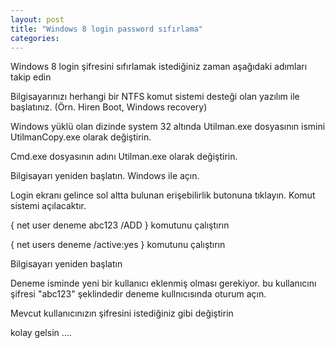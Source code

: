 ```yaml
---
layout: post
title: "Windows 8 login password sıfırlama"
categories:
---
```

Windows 8 login şifresini sıfırlamak istediğiniz zaman aşağıdaki adımları takip edin


Bilgisayarınızı herhangi bir NTFS komut sistemi desteği olan yazılım ile başlatınız. (Örn. Hiren Boot, Windows recovery)

Windows yüklü olan dizinde system 32 altında Utilman.exe dosyasının ismini UtilmanCopy.exe olarak değiştirin.

Cmd.exe dosyasının adını Utilman.exe olarak değiştirin.

Bilgisayarı yeniden başlatın. Windows ile açın.

Login ekranı gelince sol altta bulunan erişebilirlik butonuna tıklayın. Komut sistemi açılacaktır.

{ net user deneme  abc123 /ADD } komutunu çalıştırın

{ net users deneme /active:yes } komutunu çalıştırın

Bilgisayarı yeniden başlatın

Deneme isminde yeni bir kullanıcı eklenmiş olması gerekiyor. bu kullanıcını şifresi "abc123" şeklindedir deneme kullnıcısında oturum açın.

Mevcut kullanıcınızın şifresini istediğiniz gibi değiştirin



kolay gelsin ....
